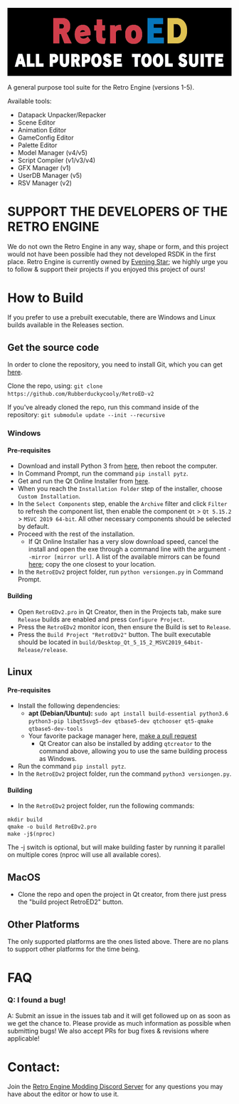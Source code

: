 ![](header.png?raw=true)

A general purpose tool suite for the Retro Engine (versions 1-5).

Available tools:
- Datapack Unpacker/Repacker
- Scene Editor
- Animation Editor
- GameConfig Editor
- Palette Editor
- Model Manager (v4/v5)
- Script Compiler (v1/v3/v4)
- GFX Manager (v1)
- UserDB Manager (v5)
- RSV Manager (v2)

# **SUPPORT THE DEVELOPERS OF THE RETRO ENGINE**
We do not own the Retro Engine in any way, shape or form, and this project would not have been possible had they not developed RSDK in the first place. Retro Engine is currently owned by [Evening Star](https://eveningstar.studio/); we highly urge you to follow & support their projects if you enjoyed this project of ours!

# How to Build

If you prefer to use a prebuilt executable, there are Windows and Linux builds available in the Releases section.

## Get the source code
In order to clone the repository, you need to install Git, which you can get [here](https://git-scm.com/downloads).

Clone the repo, using: `git clone https://github.com/Rubberduckycooly/RetroED-v2`

If you've already cloned the repo, run this command inside of the repository: `git submodule update --init --recursive`

### Windows
#### Pre-requisites
- Download and install Python 3 from [here](https://www.python.org/downloads/), then reboot the computer.
- In Command Prompt, run the command `pip install pytz`.
- Get and run the Qt Online Installer from [here](https://www.qt.io/download-qt-installer-oss).
- When you reach the `Installation Folder` step of the installer, choose `Custom Installation`.
- In the `Select Components` step, enable the `Archive` filter and click `Filter` to refresh the component list, then enable the component `Qt` > `Qt 5.15.2` > `MSVC 2019 64-bit`. All other necessary components should be selected by default.
- Proceed with the rest of the installation.
  - If Qt Online Installer has a very slow download speed, cancel the install and open the exe through a command line with the argument `--mirror [mirror url]`. A list of the available mirrors can be found [here](https://download.qt.io/static/mirrorlist/); copy the one closest to your location.
- In the `RetroEDv2` project folder, run `python versiongen.py` in Command Prompt.

#### Building
- Open `RetroEDv2.pro` in Qt Creator, then in the Projects tab, make sure `Release` builds are enabled and press `Configure Project`.
- Press the `RetroEDv2` monitor icon, then ensure the Build is set to `Release`.
- Press the `Build Project "RetroEDv2"` button. The built executable should be located in `build/Desktop_Qt_5_15_2_MSVC2019_64bit-Release/release`.

## Linux
#### Pre-requisites
- Install the following dependencies:
  - **apt (Debian/Ubuntu):** `sudo apt install build-essential python3.6 python3-pip libqt5svg5-dev qtbase5-dev qtchooser qt5-qmake qtbase5-dev-tools`
  - Your favorite package manager here, [make a pull request](https://github.com/Rubberduckycooly/RetroED-v2/fork)
    - Qt Creator can also be installed by adding `qtcreator` to the command above, allowing you to use the same building process as Windows.
- Run the command `pip install pytz`.
- In the `RetroEDv2` project folder, run the command `python3 versiongen.py`.

#### Building
- In the `RetroEDv2` project folder, run the following commands:
```
mkdir build
qmake -o build RetroEDv2.pro
make -j$(nproc)
```
The -j switch is optional, but will make building faster by running it parallel on multiple cores (nproc will use all available cores).

## MacOS
* Clone the repo and open the project in Qt creator, from there just press the "build project RetroED2" button.

## Other Platforms
The only supported platforms are the ones listed above. There are no plans to support other platforms for the time being.

# FAQ
### Q: I found a bug!
A: Submit an issue in the issues tab and it will get followed up on as soon as we get the chance to. Please provide as much information as possible when submitting bugs! We also accept PRs for bug fixes & revisions where applicable!

# Contact:
Join the [Retro Engine Modding Discord Server](https://dc.railgun.works/retroengine) for any questions you may have about the editor or how to use it.
